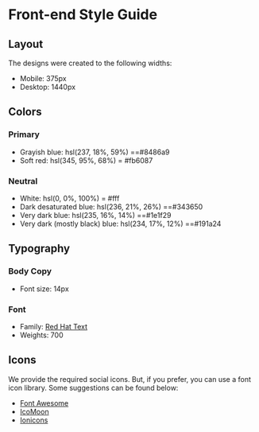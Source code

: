 # Front-end Style Guide

## Layout

The designs were created to the following widths:

- Mobile: 375px
- Desktop: 1440px

## Colors

### Primary

- Grayish blue: hsl(237, 18%, 59%) ==#8486a9
- Soft red: hsl(345, 95%, 68%) =  #fb6087

### Neutral

- White: hsl(0, 0%, 100%) = #fff
- Dark desaturated blue: hsl(236, 21%, 26%)  ==#343650
- Very dark blue: hsl(235, 16%, 14%) ==#1e1f29
- Very dark (mostly black) blue: hsl(234, 17%, 12%) ==#191a24

## Typography

### Body Copy

- Font size: 14px

### Font

- Family: [Red Hat Text](https://fonts.google.com/specimen/Red+Hat+Text)
- Weights: 700

## Icons

We provide the required social icons. But, if you prefer, you can use a font icon library. Some suggestions can be found below:

- [Font Awesome](https://fontawesome.com)
- [IcoMoon](https://icomoon.io)
- [Ionicons](https://ionicons.com)